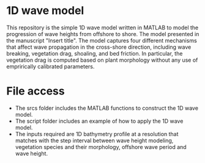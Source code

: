 # 1D wave model

This repository is the simple 1D wave model written in MATLAB to model the progression of wave heights from offshore to shore. The model presented in the manuscript "Insert title". The model captures four different mechanisms that affect wave propagation in the cross-shore direction, including wave breaking, vegetation drag, shoaling, and bed friction. In particular, the vegetation drag is computed based on plant morphology without any use of emprirically calibrated parameters. 

# File access
- The srcs folder includes the MATLAB functions to construct the 1D wave model.
- The script folder includes an example of how to apply the 1D wave model.
- The inputs required are 1D bathymetry profile at a resolution that matches with the step interval between wave height modeling, vegetation species and their morphology, offshore wave period and wave height. 
